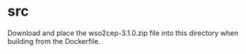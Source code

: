 
# src

Download and place the wso2cep-3.1.0.zip file into this directory when building from the Dockerfile.
